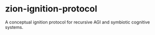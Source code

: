 # zion-ignition-protocol
A conceptual ignition protocol for recursive AGI and symbiotic cognitive systems.
